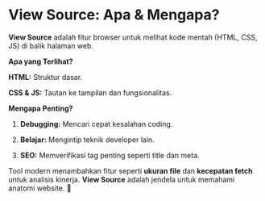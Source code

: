 # View Source: Apa & Mengapa?

**View Source** adalah fitur browser untuk melihat kode mentah (HTML, CSS, JS) di balik halaman web.

**Apa yang Terlihat?**

**HTML:** Struktur dasar.

**CSS & JS:** Tautan ke tampilan dan fungsionalitas.

**Mengapa Penting?**

1. **Debugging:** Mencari cepat kesalahan coding.

1. **Belajar:** Mengintip teknik developer lain.

1. **SEO:** Memverifikasi tag penting seperti title dan meta.

Tool modern menambahkan fitur seperti **ukuran file** dan **kecepatan fetch** untuk analisis kinerja. **View Source** adalah jendela untuk memahami anatomi website. 🔎
